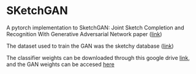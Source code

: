 # SKetchGAN
A pytorch implementation to SketchGAN: Joint Sketch Completion and Recognition With Generative Adversarial Network paper ([link](https://openaccess.thecvf.com/content_CVPR_2019/papers/Liu_SketchGAN_Joint_Sketch_Completion_and_Recognition_With_Generative_Adversarial_Network_CVPR_2019_paper.pdf))

The dataset used to train the GAN was the sketchy database ([link](https://faculty.cc.gatech.edu/~hays/tmp/sketchy-database.pdf))

The classifier weights can be downloaded through this google drive [link](https://drive.google.com/file/d/1TzS1O5XXXAHnzxOZcssNQzMmGoDDpT6R/view?usp=sharing), and the GAN weights can be accesed [here](https://drive.google.com/file/d/1HHWTSCYb5eEfB2htTkD32CuAuufqZYFe/view?usp=sharing)
